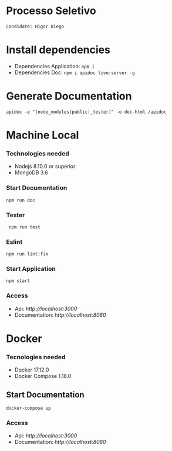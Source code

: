 # Processo Seletivo 

    Candidate: Higor Diego

# Install dependencies

- Dependencies Application: ` npm i `
- Dependencies Doc: `npm i apidoc live-server -g`


# Generate Documentation
` apidoc -e "(node_modules|public|_tester)" -o doc-html /apidoc `


# Machine Local
### Technologies needed
- Nodejs 8.10.0 or superior
- MongoDB 3.6

### Start Documentation
`npm run doc`

### Tester
` npm run test`

### Eslint
` npm run lint:fix `

### Start Application
`npm start`

### Access
- Api: *http://localhost:3000*
- Documentation: *http://localhost:8080*

# Docker
### Tecnologies needed
- Docker 17.12.0
- Docker Compose 1.18.0

## Start Documentation
`docker-compose up`

### Access
- Api: *http://localhost:3000*
- Documentation: *http://localhost:8080*



